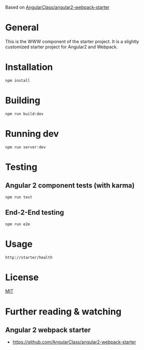 Based on <a href="https://github.com/AngularClass/angular2-webpack-starter">AngularClass/angular2-webpack-starter</a> 

# General
This is the WWW component of the starter project. 
It is a slightly customized starter project for Angular2 and Webpack.

# Installation
	npm install

# Building
    npm run build:dev

# Running dev
    npm run server:dev

# Testing
## Angular 2 component tests (with karma)
	npm run test
		
## End-2-End testing
	npm run e2e
	
# Usage
`http://starter/health`
	
# License
 [MIT](/LICENSE)
 
# Further reading & watching
## Angular 2 webpack starter
* https://github.com/AngularClass/angular2-webpack-starter
